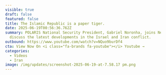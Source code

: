 ```yaml
---
visible: true
draft: false
featured: false
title: The Islamic Republic is a paper tiger.
date: 2025-06-19T00:56:36.762Z
summary: POLARIS National Security President, Gabriel Noronha, joins Newsmac to
  discuss the latest developments in the Israel and Iran conflict.
outbound: https://www.youtube.com/watch?v=NQuo9burDf4
cta: View Now On <i class="fa-brands fa-youtube"></i> Youtube →
categories:
  - Videos
  - Iran
image: /img/updates/screenshot-2025-06-19-at-7.58.17 pm.png
---
```

